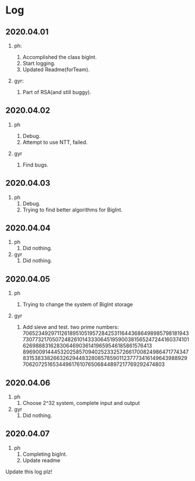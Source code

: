 # Log



## 2020.04.01

1. ph:
   1. Accomplished the class bigInt.
   2. Start logging.
   3. Updated Readme(forTeam).

2. gyr:
   1. Part of RSA(and still buggy).



## 2020.04.02

1. ph

   1. Debug.
   2. Attempt to use NTT, failed.

2. gyr

   1. Find bugs.



## 2020.04.03

1. ph
   1. Debug.
   2. Trying to find better algorithms for BigInt.



## 2020.04.04

1. ph
   1. Did nothing.
2. gyr
   1. Did nothing.



## 2020.04.05

1. ph
   1. Trying to change the system of BigInt storage

2.  gyr
    1. Add sieve and test.
       two prime numbers: 70652349297112618951051957284253116443686498985798181943730773217050724826101433306451959003815652472441603741016269888316283064690361419659546185861576413
       89690091444532025857094025233257266170082498647177434783153833826632629448328085785901123777341614964398892970620725165344961761076506844897217769292474803



## 2020.04.06

1. ph
   1. Choose 2^32 system, complete input and output
2. gyr
   1. Did nothing.



## 2020.04.07

1. ph
   1. Completing bigInt.
   2. Update readme

Update this log plz!


